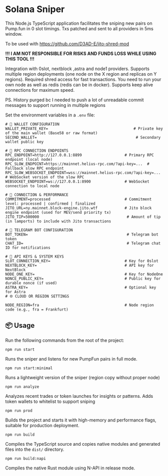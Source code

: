 # Solana Sniper

This Node.js TypeScript application facilitates the sniping new pairs on Pump.fun in 0 slot timings. Txs patched and sent to all providers in 5ms window.

To be used with https://github.com/D3AD-E/jito-shred-mod

**!!! I AM NOT RESPONSIBLE FOR RISKS AND FUNDS LOSS WHILE USING THIS TOOL !!!**

Integration with 0slot, nextblock ,astra and node1 providers.
Supports multiple region deployments (one node on the X region and replicas on Y regions).
Required shred access for fast transactions.
You need to run your own node as well as redis (redis can be in docker).
Supports keep alive connections for maximum speed.

PS. History purged bc I needed to push a lot of unreadable commit messages to support running in multiple regions

Set the environment variables in a `.env` file:

```nodejs
# 🧾 WALLET CONFIGURATION
WALLET_PRIVATE_KEY=                                      # Private key of the main wallet (Base58 or raw format)
SECOND_WALLET=                                            # Secondary wallet public key

# 🔌 RPC CONNECTION ENDPOINTS
RPC_ENDPOINT=http://127.0.0.1:8899                   # Primary RPC endpoint (local node)
RPC_SLOW_ENDPOINT=https://mainnet.helius-rpc.com/?api-key=...  # Fallback slow RPC endpoint
RPC_SLOW_WEBSOCKET_ENDPOINT=wss://mainnet.helius-rpc.com/?api-key=...  # WebSocket version of the slow RPC
WEBSOCKET_ENDPOINT=ws://127.0.0.1:8900               # WebSocket connection to local node

# 📶 CONNECTION & PERFORMANCE
COMMITMENT=processed                                 # Commitment level: processed | confirmed | finalized
JITO_URL=ny.mainnet.block-engine.jito.wtf            # Jito block engine endpoint (used for MEV/send priority tx)
JITO_TIP=500000                                       # Amount of tip (in lamports) to include with Jito transactions

# 🤖 TELEGRAM BOT CONFIGURATION
BOT_TOKEN=                                            # Telegram bot token
CHAT_ID=                                              # Telegram chat ID for notifications

# 🔐 API KEYS & SYSTEM KEYS
SLOT_CONNECTION_KEY=                                 # Key for 0slot
NEXTBLOCK_KEY=                                       # API key for NextBlock
NODE_ONE_KEY=                                        # Key for NodeOne
NONCE_PUBLIC_KEY=                                    # Public key for durable nonce (if used)
ASTRA_KEY=                                           # Optional key for Astra 
# 🌐 CLOUD OR REGION SETTINGS

NODE_REGION=fra                                      # Node region code (e.g., fra = Frankfurt)

```



## 📦 Usage

Run the following commands from the root of the project:

```
npm run start
```
Runs the sniper and listens for new PumpFun pairs in full mode.

```
npm run start:minimal
```
Runs a lightweight version of the sniper (region copy without proper node)

```
npm run analyze
```
Analyzes recent trades or token launches for insights or patterns. Adds token wallets to whitelist to support sniping

```
npm run prod
```
Builds the project and starts it with high-memory and performance flags, suitable for production deployment.

```
npm run build
```
Compiles the TypeScript source and copies native modules and generated files into the `dist/` directory.

```
npm run build:napi
```
Compiles the native Rust module using N-API in release mode.


